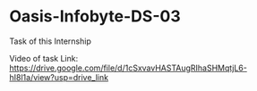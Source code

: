 # Oasis-Infobyte-DS-03
Task of this Internship 

Video of task Link:
https://drive.google.com/file/d/1cSxvavHASTAugRIhaSHMqtjL6-hI8l1a/view?usp=drive_link
